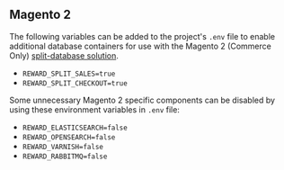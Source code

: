 ## Magento 2

The following variables can be added to the project's `.env` file to enable additional database containers for use with
the Magento 2 (Commerce
Only) [split-database solution](https://devdocs.magento.com/guides/v2.3/config-guide/multi-master/multi-master.html).

* `REWARD_SPLIT_SALES=true`
* `REWARD_SPLIT_CHECKOUT=true`

Some unnecessary Magento 2 specific components can be disabled by using these environment variables in `.env` file:

* `REWARD_ELASTICSEARCH=false`
* `REWARD_OPENSEARCH=false`
* `REWARD_VARNISH=false`
* `REWARD_RABBITMQ=false`

